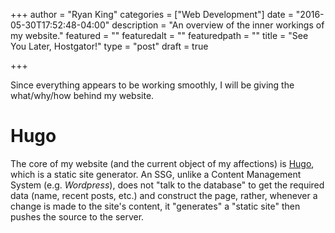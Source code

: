 +++
author = "Ryan King"
categories = ["Web Development"]
date = "2016-05-30T17:52:48-04:00"
description = "An overview of the inner workings of my website."
featured = ""
featuredalt = ""
featuredpath = ""
title = "See You Later, Hostgator!"
type = "post"
draft = true

+++

Since everything appears to be working smoothly, I will be giving the what/why/how behind my website.

# Hugo

The core of my website (and the current object of my affections) is [Hugo](http://gohugo.io), which is a static site generator. An SSG, unlike a Content Management System (e.g. _Wordpress_), does not "talk to the database" to get the required data (name, recent posts, etc.) and construct the page, rather, whenever a change is made to the site's content, it "generates" a "static site" then pushes the source to the server.

